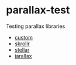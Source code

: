 parallax-test
=============

Testing parallax libraries

* [custom](http://cmaseattle.github.io/parallax-test/custom.html)
* [skrollr](http://cmaseattle.github.io/parallax-test/skrollr.html)
* [stellar](http://cmaseattle.github.io/parallax-test/stellar.html)
* [jarallax](http://cmaseattle.github.io/parallax-test/jarallax.html)